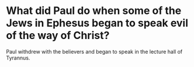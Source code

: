 # What did Paul do when some of the Jews in Ephesus began to speak evil of the way of Christ?

Paul withdrew with the believers and began to speak in the lecture hall of Tyrannus.
